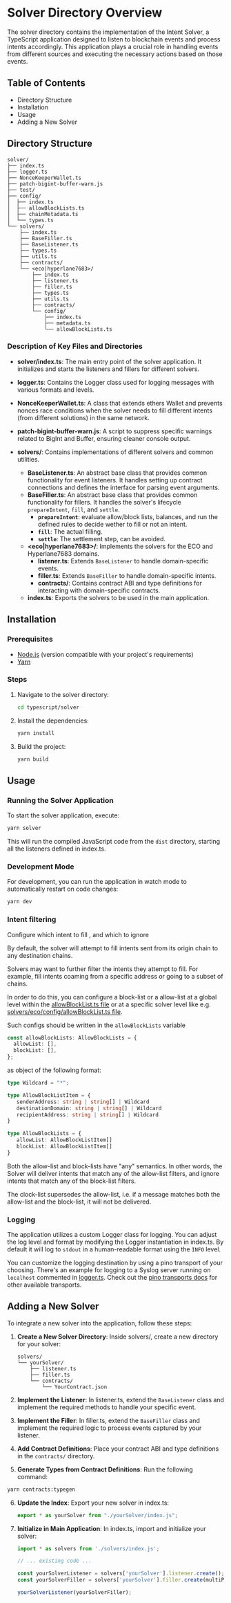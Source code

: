 # Solver Directory Overview

The solver directory contains the implementation of the Intent Solver, a TypeScript application designed to listen to blockchain events and process intents accordingly. This application plays a crucial role in handling events from different sources and executing the necessary actions based on those events.

## Table of Contents

- Directory Structure
- Installation
- Usage
- Adding a New Solver

## Directory Structure

```
solver/
├── index.ts
├── logger.ts
├── NonceKeeperWallet.ts
├── patch-bigint-buffer-warn.js
├── test/
├── config/
│  ├── index.ts
│  ├── allowBlockLists.ts
│  ├── chainMetadata.ts
│  └── types.ts
└── solvers/
    ├── index.ts
    ├── BaseFiller.ts
    ├── BaseListener.ts
    ├── types.ts
    ├── utils.ts
    ├── contracts/
    └── <eco|hyperlane7683>/
        ├── index.ts
        ├── listener.ts
        ├── filler.ts
        ├── types.ts
        ├── utils.ts
        ├── contracts/
        └── config/
            ├── index.ts
            ├── metadata.ts
            └── allowBlockLists.ts
```

### Description of Key Files and Directories

- **solver/index.ts**: The main entry point of the solver application. It initializes and starts the listeners and fillers for different solvers.

- **logger.ts**: Contains the Logger class used for logging messages with various formats and levels.

- **NonceKeeperWallet.ts**: A class that extends ethers Wallet and prevents nonces race conditions when the solver needs to fill different intents (from different solutions) in the same network.

- **patch-bigint-buffer-warn.js**: A script to suppress specific warnings related to BigInt and Buffer, ensuring cleaner console output.

- **solvers/**: Contains implementations of different solvers and common utilities.
  - **BaseListener.ts**: An abstract base class that provides common functionality for event listeners. It handles setting up contract connections and defines the interface for parsing event arguments.
  - **BaseFiller.ts**: An abstract base class that provides common functionality for fillers. It handles the solver's lifecycle `prepareIntent`, `fill`, and `settle`.
    - **`prepareIntent`**: evaluate allow/block lists, balances, and run the defined rules to decide wether to fill or not an intent.
    - **`fill`**: The actual filling.
    - **`settle`**: The settlement step, can be avoided.
  - **<eco|hyperlane7683>/**: Implements the solvers for the ECO and Hyperlane7683 domains.
    - **listener.ts**: Extends `BaseListener` to handle domain-specific events.
    - **filler.ts**: Extends `BaseFiller` to handle domain-specific intents.
    - **contracts/**: Contains contract ABI and type definitions for interacting with domain-specific contracts.
  - **index.ts**: Exports the solvers to be used in the main application.

## Installation

### Prerequisites

- [Node.js](https://nodejs.org/) (version compatible with your project's requirements)
- [Yarn](https://yarnpkg.com/)

### Steps

1. Navigate to the solver directory:

   ```sh
   cd typescript/solver
   ```

2. Install the dependencies:

   ```sh
   yarn install
   ```

3. Build the project:

   ```sh
   yarn build
   ```

## Usage

### Running the Solver Application

To start the solver application, execute:

```sh
yarn solver
```

This will run the compiled JavaScript code from the `dist` directory, starting all the listeners defined in index.ts.

### Development Mode

For development, you can run the application in watch mode to automatically restart on code changes:

```sh
yarn dev
```

### Intent filtering

Configure which intent to fill , and which to ignore

By default, the solver will attempt to fill intents sent from its origin chain to any destination chains.

Solvers may want to further filter the intents they attempt to fill. For example, fill intents coaming from a specific address or going to a subset of chains.

In order to do this, you can configure a block-list or a allow-list at a global level within the [allowBlockList.ts file](./config/allowBlockLists.ts) or at a specific solver level like e.g. [solvers/eco/config/allowBlockList.ts file](./solvers/eco/config/allowBlockLists.ts).

Such configs should be written in the `allowBlockLists` variable

```typescript
const allowBlockLists: AllowBlockLists = {
  allowList: [],
  blockList: [],
};
```

as object of the following format:

```typescript
type Wildcard = "*";

type AllowBlockListItem = {
   senderAddress: string | string[] | Wildcard
   destinationDomain: string | string[] | Wildcard
   recipientAddress: string | string[] | Wildcard
}

type AllowBlockLists = {
   allowList: AllowBlockListItem[]
   blockList: AllowBlockListItem[]
}
```

Both the allow-list and block-lists have "any" semantics. In other words, the Solver will deliver intents that match any of the allow-list filters, and ignore intents that match any of the block-list filters.

The clock-list supersedes the allow-list, i.e. if a message matches both the allow-list and the block-list, it will not be delivered.

### Logging

The application utilizes a custom Logger class for logging. You can adjust the log level and format by modifying the Logger instantiation in index.ts. By default it will log to `stdout` in a human-readable format using the `INFO` level.

You can customize the logging destination by using a pino transport of your choosing. There's an example for logging to a Syslog server running on `localhost` commented in [logger.ts](logger.ts). Check out the [pino transports docs](https://github.com/pinojs/pino/blob/main/docs/transports.md) for other available transports.

## Adding a New Solver

To integrate a new solver into the application, follow these steps:

1. **Create a New Solver Directory**: Inside solvers/, create a new directory for your solver:

   ```
   solvers/
   └── yourSolver/
       ├── listener.ts
       ├── filler.ts
       └── contracts/
           └── YourContract.json
   ```

2. **Implement the Listener**: In listener.ts, extend the `BaseListener` class and implement the required methods to handle your specific event.

3. **Implement the Filler**: In filler.ts, extend the `BaseFiller` class and implement the required logic to process events captured by your listener.

4. **Add Contract Definitions**: Place your contract ABI and type definitions in the `contracts/` directory.

5. **Generate Types from Contract Definitions**: Run the following command:

  ```sh
  yarn contracts:typegen
  ```

6. **Update the Index**: Export your new solver in index.ts:

   ```typescript
   export * as yourSolver from "./yourSolver/index.js";
   ```

7. **Initialize in Main Application**: In index.ts, import and initialize your solver:

   ```typescript
   import * as solvers from './solvers/index.js';

   // ... existing code ...

   const yourSolverListener = solvers['yourSolver'].listener.create();
   const yourSolverFiller = solvers['yourSolver'].filler.create(multiProvider);

   yourSolverListener(yourSolverFiller);
   ```
